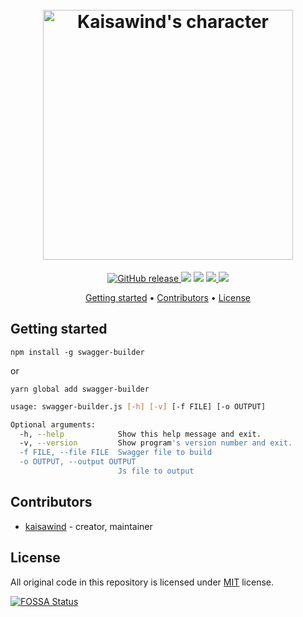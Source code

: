 <h1 align="center">
  <br>
  <img src="https://repository-images.githubusercontent.com/167809029/27811780-98cd-11e9-9d47-18889b196016" alt="Kaisawind's character" width="400">
  <br>
</h1>

<p align="center">
  <a href="https://github.com/kaisawind/swagger-builder/releases">
    <img src="https://img.shields.io/github/release/kaisawind/swagger-builder.svg" alt="GitHub release">
  </a>
  <img src="https://img.shields.io/badge/node-%3E%3D8.9-blue.svg" />
  <img src="https://img.shields.io/badge/npm-%3E%3D%203.0.0-blue.svg" />
  <a href="https://travis-ci.com/kaisawind/swagger-builder">
    <img src="https://travis-ci.com/kaisawind/swagger-builder.svg?token=zAYkhFNqwBwmfWpeEt2s&branch=master">
  </a>
  <a href="https://app.fossa.com/projects/git%2Bgithub.com%2Fkaisawind%2Fswagger-builder?ref=badge_shield">
    <img src="https://app.fossa.com/api/projects/git%2Bgithub.com%2Fkaisawind%2Fswagger-builder.svg?type=shield">
  </a>
</p>

<p align="center">
  <a href="#getting-started">Getting started</a> •
  <a href="#contributors">Contributors</a> •
  <a href="#license">License</a>
</p>

## Getting started

```
npm install -g swagger-builder
```
or

```
yarn global add swagger-builder
```

```bash
usage: swagger-builder.js [-h] [-v] [-f FILE] [-o OUTPUT]

Optional arguments:
  -h, --help            Show this help message and exit.
  -v, --version         Show program's version number and exit.
  -f FILE, --file FILE  Swagger file to build
  -o OUTPUT, --output OUTPUT
                        Js file to output
```

## Contributors
- [kaisawind](https://github.com/kaisawind) - creator, maintainer

## License

All original code in this repository is licensed under [MIT](https://github.com/kaisawind/swagger-builder/blob/master/LICENSE) license.

[![FOSSA Status](https://app.fossa.com/api/projects/git%2Bgithub.com%2Fkaisawind%2Fswagger-builder.svg?type=large)](https://app.fossa.com/projects/git%2Bgithub.com%2Fkaisawind%2Ffile-manager?ref=badge_large)

